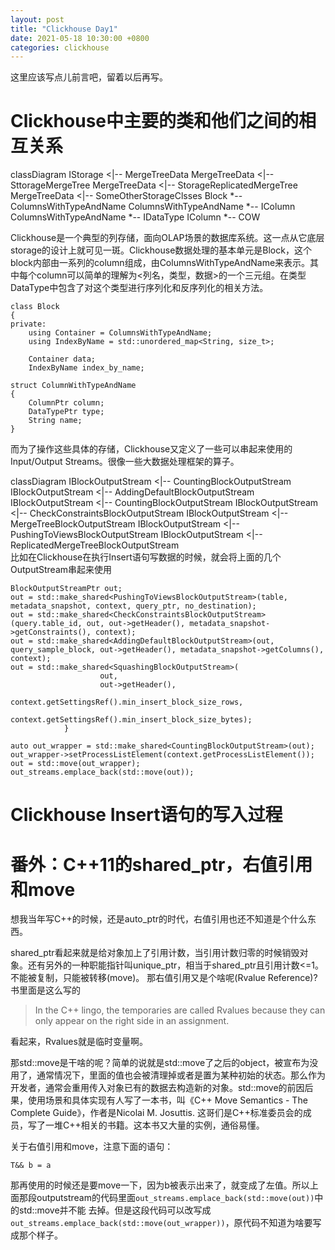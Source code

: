 ```yaml
---
layout: post
title: "Clickhouse Day1"
date: 2021-05-18 10:30:00 +0800
categories: clickhouse
---
```


这里应该写点儿前言吧，留着以后再写。

# Clickhouse中主要的类和他们之间的相互关系

<div class="mermaid">
classDiagram
IStorage <|-- MergeTreeData
MergeTreeData <|-- SttorageMergeTree
MergeTreeData <|-- StorageReplicatedMergeTree
MergeTreeData <|-- SomeOtherStorageClsses
Block *-- ColumnsWithTypeAndName
ColumnsWithTypeAndName *-- IColumn
ColumnsWithTypeAndName *-- IDataType
IColumn *-- COW
</div>

Clickhouse是一个典型的列存储，面向OLAP场景的数据库系统。这一点从它底层storage的设计上就可见一斑。Clickhouse数据处理的基本单元是Block，这个block内部由一系列的column组成，由ColumnsWithTypeAndName来表示。其中每个column可以简单的理解为<列名，类型，数据>的一个三元组。在类型DataType中包含了对这个类型进行序列化和反序列化的相关方法。
```
class Block
{
private:
    using Container = ColumnsWithTypeAndName;
    using IndexByName = std::unordered_map<String, size_t>;

    Container data;
    IndexByName index_by_name;

```
```
struct ColumnWithTypeAndName
{
    ColumnPtr column;
    DataTypePtr type;
    String name;
}
```
而为了操作这些具体的存储，Clickhouse又定义了一些可以串起来使用的Input/Output Streams。很像一些大数据处理框架的算子。
<div class="mermaid">
classDiagram
IBlockOutputStream <|-- CountingBlockOutputStream
IBlockOutputStream <|-- AddingDefaultBlockOutputStream
IBlockOutputStream <|-- CountingBlockOutputStream
IBlockOutputStream <|-- CheckConstraintsBlockOutputStream
IBlockOutputStream <|-- MergeTreeBlockOutputStream
IBlockOutputStream <|-- PushingToViewsBlockOutputStream
IBlockOutputStream <|-- ReplicatedMergeTreeBlockOutputStream
</div>
比如在Clickhouse在执行Insert语句写数据的时候，就会将上面的几个OutputStream串起来使用
    
```
BlockOutputStreamPtr out;
out = std::make_shared<PushingToViewsBlockOutputStream>(table, metadata_snapshot, context, query_ptr, no_destination);
out = std::make_shared<CheckConstraintsBlockOutputStream>(query.table_id, out, out->getHeader(), metadata_snapshot->getConstraints(), context);
out = std::make_shared<AddingDefaultBlockOutputStream>(out, query_sample_block, out->getHeader(), metadata_snapshot->getColumns(), context);
out = std::make_shared<SquashingBlockOutputStream>(
                    out,
                    out->getHeader(),
                    context.getSettingsRef().min_insert_block_size_rows,
                    context.getSettingsRef().min_insert_block_size_bytes);
            }

auto out_wrapper = std::make_shared<CountingBlockOutputStream>(out);
out_wrapper->setProcessListElement(context.getProcessListElement());
out = std::move(out_wrapper);
out_streams.emplace_back(std::move(out));
```
# Clickhouse Insert语句的写入过程

# 番外：C++11的shared_ptr，右值引用和move

想我当年写C++的时候，还是auto_ptr的时代，右值引用也还不知道是个什么东西。

shared_ptr看起来就是给对象加上了引用计数，当引用计数归零的时候销毁对象。还有另外的一种职能指针叫unique_ptr，相当于shared_ptr且引用计数<=1。不能被复制，只能被转移(move)。
那右值引用又是个啥呢(Rvalue Reference)? 书里面是这么写的
> In the C++ lingo, the temporaries are called Rvalues because they can only appear on the right side in an assignment.

看起来，Rvalues就是临时变量啊。
    
那std::move是干啥的呢？简单的说就是std::move了之后的object，被宣布为没用了，通常情况下，里面的值也会被清理掉或者是置为某种初始的状态。那么作为开发者，通常会重用传入对象已有的数据去构造新的对象。std::move的前因后果，使用场景和具体实现有人写了一本书，叫《C++ Move Semantics - The Complete Guide》，作者是Nicolai M. Josuttis. 这哥们是C++标准委员会的成员，写了一堆C++相关的书籍。这本书又大量的实例，通俗易懂。

    
关于右值引用和move，注意下面的语句：
```
T&& b = a
```
那再使用的时候还是要move一下，因为b被表示出来了，就变成了左值。所以上面那段outputstream的代码里面`out_streams.emplace_back(std::move(out))`中的std::move并不能
去掉。但是这段代码可以改写成`out_streams.emplace_back(std::move(out_wrapper))`，原代码不知道为啥要写成那个样子。
